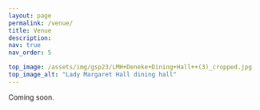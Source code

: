 ```yaml
---
layout: page
permalink: /venue/
title: Venue
description: 
nav: true
nav_order: 5

top_image: /assets/img/gsp23/LMH+Deneke+Dining+Hall++(3)_cropped.jpg
top_image_alt: "Lady Margaret Hall dining hall"
---
```


Coming soon.